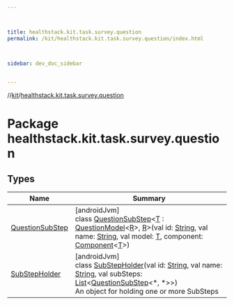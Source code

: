 ```yaml
---



title: healthstack.kit.task.survey.question
permalink: /kit/healthstack.kit.task.survey.question/index.html



sidebar: dev_doc_sidebar


---
```




//[kit](/kit.html)/[healthstack.kit.task.survey.question](index.html)



# Package healthstack.kit.task.survey.question



## Types


| Name | Summary |
|---|---|
| [QuestionSubStep](-question-sub-step/index.html) | [androidJvm]<br>class [QuestionSubStep](-question-sub-step/index.html)&lt;[T](-question-sub-step/index.html) : [QuestionModel](../healthstack.kit.task.survey.question.model/-question-model/index.html)&lt;[R](-question-sub-step/index.html)&gt;, [R](-question-sub-step/index.html)&gt;(val id: [String](https://kotlinlang.org/api/latest/jvm/stdlib/kotlin/-string/index.html), val name: [String](https://kotlinlang.org/api/latest/jvm/stdlib/kotlin/-string/index.html), val model: [T](-question-sub-step/index.html), component: [Component](../healthstack.kit.task.survey.question.component/-component/index.html)&lt;[T](-question-sub-step/index.html)&gt;) |
| [SubStepHolder](-sub-step-holder/index.html) | [androidJvm]<br>class [SubStepHolder](-sub-step-holder/index.html)(val id: [String](https://kotlinlang.org/api/latest/jvm/stdlib/kotlin/-string/index.html), val name: [String](https://kotlinlang.org/api/latest/jvm/stdlib/kotlin/-string/index.html), val subSteps: [List](https://kotlinlang.org/api/latest/jvm/stdlib/kotlin.collections/-list/index.html)&lt;[QuestionSubStep](-question-sub-step/index.html)&lt;*, *&gt;&gt;)<br>An object for holding one or more SubSteps |



